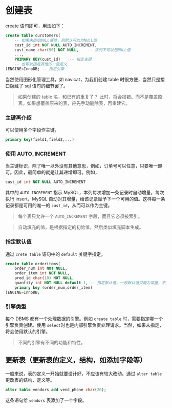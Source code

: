 # 创建表

create 语句即可，用法如下：
```sql
create table curstomers(
    -- 如果未指定NULL属性，则默认可以为NULL值
    cust_id int NOT NULL AUTO_INCREMENT,
    cust_name char(50) NOT NULL,    -- 该列不可以是NULL值
    ...,
    PRIMARY KEY(cust_id)    -- 指定主键
    -- 也可以指定其他的一些定义
)ENGINE=InnoDB; -- 指定引擎
```
当然使用图形化管理工具，如 navicat，为我们创建 table 时很方便，当然只是接口隐藏了 sql 语句的细节罢了。

> 如果创建的 table 名，和已有的重复了？ 此时，将会报错。而不是覆盖原表。如果想覆盖原来的表，应先手动删除表，再重建它。

### 主键再介绍

可以使用多个字段作主键，
```sql
primary key(field1,field2,...)
```

### 使用 AUTO_INCREMENT

当主键标识，除了唯一以外没有其他意思，例如，订单号可以任意，只要唯一即可。因此，最简单的就是让其递增即可。例如，
```sql
cust_id int NOT NULL AUTO_INCREMENT
```
其中的 `AUTO_INCREMENT` 指示 MySQL，本列每次增加一条记录时自动增量，每次执行 insert，MySQL 自动对其增量，给该记录赋予下一个可用的值。这样每一条记录都是可用的唯一的 `cust_id`，从而可以作为主键。

> 每个表只允许一个 `AUTO_INCREMENT` 字段，而且它必须被索引。

> 自动填充的值，是根据指定的初始值，然后类似填充脚本生成。

### 指定默认值

通过 `crete table` 语句中的 `default` 关键字指定。
```sql
create table orderitems(
    order_num int NOT NULL,
    order_item int NOT NULL,
    prod_id char(10) NOT NULL,
    quantity int NOT NULL default 1, -- 指定默认值，一般默认值只能为常量，不支持函数。
    primary key (order_num,order_item)
)ENGINE=InnoDB;
```

### 引擎类型

每个 DBMS 都有一个处理数据的引擎。例如 `create table` 时，需要指定哪一个引擎负责创建。使用 `select`时也是内部引擎负责处理请求。当然，如果未指定，将会使用默认的引擎。

> 不同的引擎有不同的功能和特性。

## 更新表（更新表的定义，结构，如添加字段等）

一般来说，表的定义一开始就要设计好，不应该有较大改动。通过 `alter table` 更改表的结构，定义等。
```sql
alter table vendors add vend_phone char(20);
```
这条语句给 `vendors` 表添加了一个字段。
